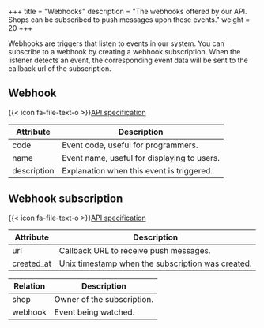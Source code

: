 +++
title = "Webhooks"
description = "The webhooks offered by our API. Shops can be subscribed to push messages upon these events."
weight = 20
+++

Webhooks are triggers that listen to events in our system. You can subscribe to a webhook by creating a webhook subscription. When the listener detects an event, the corresponding event data will be sent to the callback url of the subscription.

## Webhook

{{< icon fa-file-text-o >}}[API specification](https://docs.myparcel.com/api-specification#/Webhooks)

Attribute   | Description
----------- | -----------
code        | Event code, useful for programmers.
name        | Event name, useful for displaying to users.
description | Explanation when this event is triggered.

## Webhook subscription

{{< icon fa-file-text-o >}}[API specification](https://docs.myparcel.com/api-specification#/Shops/get_shops__shop_id__webhook_subscriptions)

Attribute   | Description
----------- | -----------
url         | Callback URL to receive push messages.
created_at  | Unix timestamp when the subscription was created.

Relation | Description
-------- | -----------
shop     | Owner of the subscription.
webhook  | Event being watched.

